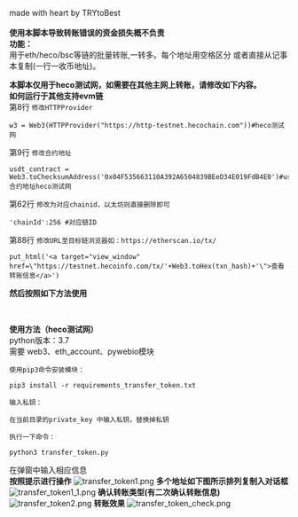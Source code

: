 made with heart by TRYtoBest
<br/><br/>
**使用本脚本导致转账错误的资金损失概不负责**
<br/>
**功能：**<br/>
用于eth/heco/bsc等链的批量转账,一转多。每个地址用空格区分 或者直接从记事本复制(一行一收币地址)。<br/>


**本脚本仅用于heco测试网，如需要在其他主网上转账，请修改如下内容。**<br/>
**如何运行于其他支持evm链**<br/>
第8行 `修改HTTPProvider`
```
w3 = Web3(HTTPProvider("https://http-testnet.hecochain.com"))#heco测试网
```
第9行 `修改合约地址`
```
usdt_contract = Web3.toChecksumAddress('0x04F535663110A392A6504839BEeD34E019FdB4E0')#usdt合约地址heco测试网
```
第62行 `修改为对应chainid，以太坊则直接删除即可`
```
'chainId':256 #对应链ID
```
第88行 `修改URL至目标链浏览器如：https://etherscan.io/tx/ `
```
put_html('<a target="view_window" href=\"https://testnet.hecoinfo.com/tx/'+Web3.toHex(txn_hash)+'\">查看转账信息</a>')
```
**然后按照如下方法使用**

<br/>

**使用方法（heco测试网）**
<br/>
python版本：3.7<br/>
需要 web3、eth_account、pywebio模块<br/>


```
使用pip3命令安装模块：

pip3 install -r requirements_transfer_token.txt

输入私钥：

在当前目录的private_key 中输入私钥，替换掉私钥

执行一下命令：

python3 transfer_token.py
```

在弹窗中输入相应信息<br/>
**按照提示进行操作**
![transfer_token1.png](https://s2.loli.net/2022/01/18/EAxN6zCeRowS57p.png)
**多个地址如下图所示排列复制入对话框**
![transfer_token1_1.png](https://s2.loli.net/2022/01/18/nCv48yFB2gLehzi.png)
**确认转账类型(有二次确认转账信息)**
![transfer_token2.png](https://s2.loli.net/2022/01/18/DpYSBEV3hFHnIkl.png)
**转账效果**
![transfer_token_check.png](https://s2.loli.net/2022/01/19/SbXsvHZkG3ny8UR.png)
